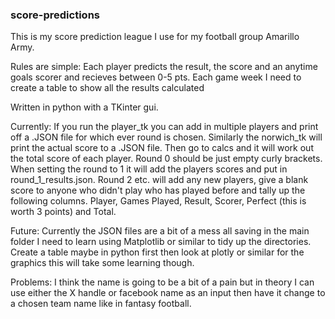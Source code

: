 ### score-predictions

This is my score prediction league I use for my football group Amarillo Army.

Rules are simple:
Each player predicts the result, the score and an anytime goals scorer and recieves between 0-5 pts.
Each game week I need to create a table to show all the results calculated

Written in python with a TKinter gui.

Currently:
If you run the player_tk you can add in multiple players and print off a .JSON file for which ever round is chosen.
Similarly the norwich_tk will print the actual score to a .JSON file.
Then go to calcs and it will work out the total score of each player. 
Round 0 should be just empty curly brackets. When setting the round to 1 it will add the players scores and put in round_1_results.json.
Round 2 etc. will add any new players, give a blank score to anyone who didn't play who has played before and tally up the following columns.
Player, Games Played, Result, Scorer, Perfect (this is worth 3 points) and Total.

Future:
Currently the JSON files are a bit of a mess all saving in the main folder I need to learn using Matplotlib or similar to tidy up the directories.
Create a table maybe in python first then look at plotly or similar for the graphics this will take some learning though.

Problems:
I think the name is going to be a bit of a pain but in theory I can use either the X handle or facebook name as an input then have it change to a chosen team name like in fantasy football.


